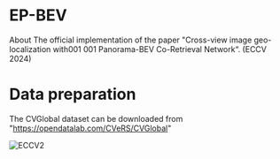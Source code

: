 # EP-BEV
About The official implementation of the paper "Cross-view image geo-localization with001 001 Panorama-BEV Co-Retrieval Network“. (ECCV 2024)

# Data preparation

The CVGlobal dataset can be downloaded from "https://opendatalab.com/CVeRS/CVGlobal"


![ECCV2](https://github.com/user-attachments/assets/02252a74-a116-4829-80af-96f2426a326a)
